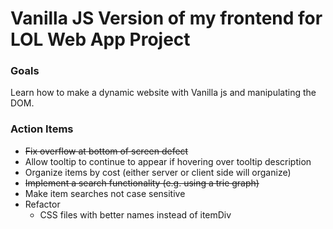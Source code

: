 # Vanilla JS Version of my frontend for LOL Web App Project

### Goals

Learn how to make a dynamic website with Vanilla js and manipulating the DOM.

### Action Items

- ~~Fix overflow at bottom of screen defect~~
- Allow tooltip to continue to appear if hovering over tooltip description
- Organize items by cost (either server or client side will organize)
- ~~Implement a search functionality (e.g. using a trie graph)~~
- Make item searches not case sensitive
- Refactor
  - CSS files with better names instead of itemDiv

